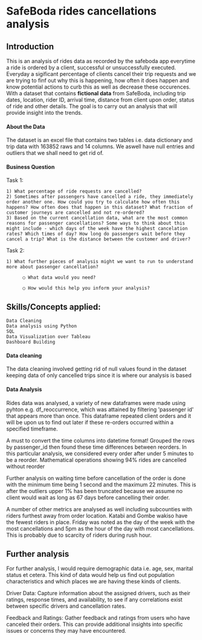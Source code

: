 # SafeBoda rides cancellations analysis

## **Introduction**

This is an analysis of rides data as recorded by the safeboda app everytime a ride is ordered by a client, successful or unsuccessfully executed. Everyday a sigificant percentage of clients cancel their trip requests and we are trying to finf out why this is happening, how often it does happen and know potential actions to curb this as well as decrease these occurences. With a dataset that contains **fictional data** from SafeBoda, including trip dates, location, rider ID, arrival time, distance from client upon order, status of ride and other details. The goal is to carry out an analysis that will provide insight into the trends.

#### About the Data

The dataset is an excel file that contains two tables i.e. data dictionary and trip data with 163852 raws and 14 columns. We aswell have null entries and outliers that we shall need to get rid of.

#### Business Question

Task 1:

    1) What percentage of ride requests are cancelled?
    2) Sometimes after passengers have cancelled a ride, they immediately order another one. How could you try to calculate how often this happens? How often does that happen in this dataset? What fraction of customer journeys are cancelled and not re-ordered?
    3) Based on the current cancellation data, what are the most common reasons for passenger cancellations? Some ways to think about this might include - which days of the week have the highest cancelation rates? Which times of day? How long do passengers wait before they cancel a trip? What is the distance between the customer and driver?
          
Task 2:
    
    1) What further pieces of analysis might we want to run to understand more about passenger cancellation?
          
          ○ What data would you need?
         
          ○ How would this help you inform your analysis?

## Skills/Concepts applied:

    Data Cleaning
    Data analysis using Python
    SQL
    Data Visualization over Tableau
    Dashboard Building

#### Data cleaning 

The data cleaning involved getting rid of null values found in the dataset keeping data of only cancelled trips since it is where our analysis is based 

#### Data Analysis

Rides data was analysed, a variety of new dataframes were made using pyhton e.g. df_reoccurrence, which was attained by filtering 'passenger id' that appears more than once. This dataframe repeated client orders and it will be upon us to find out later if these re-orders occurred within a specified timeframe.

A must to convert the time columns into datetime format! Grouped the rows by passenger_id then found these time differences between reorders. In this particular analysis, we considered every order after under 5 minutes to be a reorder. Mathematical operations showing 94% rides are cancelled without reorder

Further analysis on waiting time before cancellation of the order is done with the minimum time being 1 second and the maximum 22 minutes. This is after the outliers upper 1% has been truncated because we assume no client would wait as long as 67 days before cancelling their order. 

A number of other metrics are analysed as well including subcounties with riders furthest away from order location. Katabi and Gombe wakiso have the fewest riders in place. Friday was noted as the day of the week with the most cancellations and 5pm as the hour of the day with most cancellations. This is probably due to scarcity of riders during rush hour.

## Further analysis

For further analysis, I would require demographic data i.e. age, sex, marital status et cetera. This kind of data would help us find out population characteristics and which places we are having these kinds of clients.

Driver Data: Capture information about the assigned drivers, such as their ratings, response times, and availability, to see if any correlations exist between specific drivers and cancellation rates.

Feedback and Ratings: Gather feedback and ratings from users who have canceled their orders. This can provide additional insights into specific issues or concerns they may have encountered.
